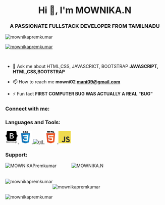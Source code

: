 <h1 align="center">Hi 👋, I'm MOWNIKA.N</h1>
<h3 align="center">A PASSIONATE FULLSTACK DEVELOPER FROM TAMILNADU</h3>

<p align="left"> <img src="https://komarev.com/ghpvc/?username=mownikapremkumar&label=Profile%20views&color=0e75b6&style=flat" alt="mownikapremkumar" /> </p>

<p align="left"> <a href="https://github.com/ryo-ma/github-profile-trophy"><img src="https://github-profile-trophy.vercel.app/?username=mownikapremkumar" alt="mownikapremkumar" /></a> </p>

<p align="left"> <a href="https://twitter.com/" target="blank"><img src="https://img.shields.io/twitter/follow/?logo=twitter&style=for-the-badge" alt="" /></a> </p>

- 💬 Ask me about HTML,CSS, JAVASCRICT, BOOTSTRAP **JAVASCRIPT, HTML,CSS,BOOTSTRAP**

- 📫 How to reach me **mowni02 mani09@gmail.com**

- ⚡ Fun fact **FIRST COMPUTER BUG WAS ACTUALLY A REAL "BUG"**

<h3 align="left">Connect with me:</h3>
<p align="left">
</p>

<h3 align="left">Languages and Tools:</h3>
<p align="left"> <a href="https://getbootstrap.com" target="_blank" rel="noreferrer"> <img src="https://raw.githubusercontent.com/devicons/devicon/master/icons/bootstrap/bootstrap-plain-wordmark.svg" alt="bootstrap" width="40" height="40"/> </a> <a href="https://www.w3schools.com/css/" target="_blank" rel="noreferrer"> <img src="https://raw.githubusercontent.com/devicons/devicon/master/icons/css3/css3-original-wordmark.svg" alt="css3" width="40" height="40"/> </a> <a href="https://git-scm.com/" target="_blank" rel="noreferrer"> <img src="https://www.vectorlogo.zone/logos/git-scm/git-scm-icon.svg" alt="git" width="40" height="40"/> </a> <a href="https://www.w3.org/html/" target="_blank" rel="noreferrer"> <img src="https://raw.githubusercontent.com/devicons/devicon/master/icons/html5/html5-original-wordmark.svg" alt="html5" width="40" height="40"/> </a> <a href="https://developer.mozilla.org/en-US/docs/Web/JavaScript" target="_blank" rel="noreferrer"> <img src="https://raw.githubusercontent.com/devicons/devicon/master/icons/javascript/javascript-original.svg" alt="javascript" width="40" height="40"/> </a> </p>

<h3 align="left">Support:</h3>
<p><a href="https://www.buymeacoffee.com/MOWNIKAPremkumar"> <img align="left" src="https://cdn.buymeacoffee.com/buttons/v2/default-yellow.png" height="50" width="210" alt="MOWNIKAPremkumar" /></a><a href="https://ko-fi.com/MOWNIKA.N"> <img align="left" src="https://cdn.ko-fi.com/cdn/kofi3.png?v=3" height="50" width="210" alt="MOWNIKA.N" /></a></p><br><br>

<p><img align="left" src="https://github-readme-stats.vercel.app/api/top-langs?username=mownikapremkumar&show_icons=true&locale=en&layout=compact" alt="mownikapremkumar" /></p>

<p>&nbsp;<img align="center" src="https://github-readme-stats.vercel.app/api?username=mownikapremkumar&show_icons=true&locale=en" alt="mownikapremkumar" /></p>

<p><img align="center" src="https://github-readme-streak-stats.herokuapp.com/?user=mownikapremkumar&" alt="mownikapremkumar" /></p>
